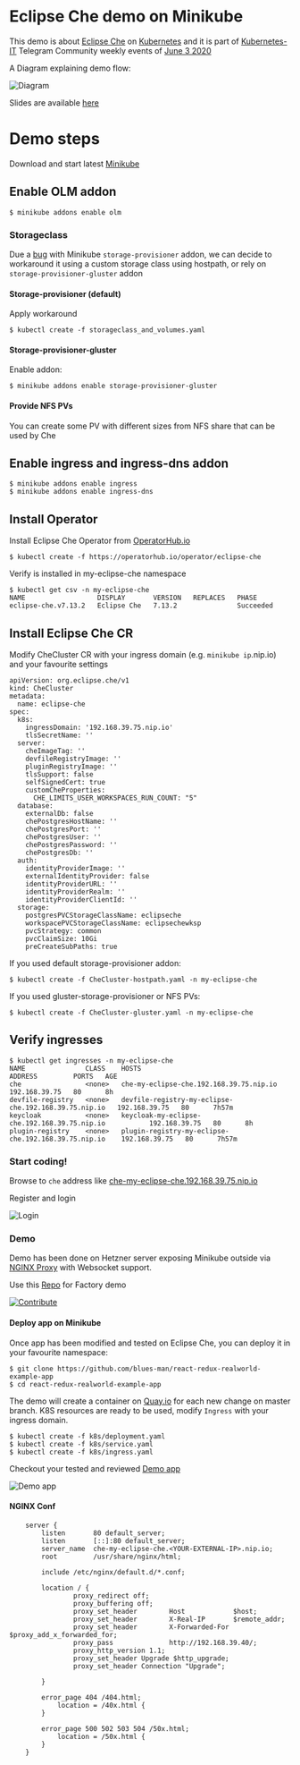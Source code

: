 # Eclipse Che demo on Minikube

This demo is about [Eclipse Che](https://www.eclipse.org/che/) on [Kubernetes](https://kubernetes.io) and it is part of [Kubernetes-IT](https://t.me/kubernetes_it) Telegram Community weekly events of [June 3 2020](https://www.eventbrite.it/e/biglietti-kubernetes-it-sviluppare-su-kubernetes-con-eclipse-che-107109477330#)

A Diagram explaining demo flow:

![Diagram](Eclipse_Che_Demo_Diagram.png)



Slides are available [here](https://github.com/blues-man/eclipse-che-minikube-demo/blob/master/Eclipse_Che_Rocks.pdf)


# Demo steps

Download and start latest [Minikube](https://github.com/kubernetes/minikube/releases/tag/v1.11.0)

## Enable OLM addon

```
$ minikube addons enable olm
```
### Storageclass

Due a [bug](https://github.com/eclipse/che/issues/16545) with Minikube `storage-provisioner` addon, we can decide to workaround it using a custom storage class using hostpath, or rely on `storage-provisioner-gluster` addon

#### Storage-provisioner (default)

Apply workaround
```
$ kubectl create -f storageclass_and_volumes.yaml
```

#### Storage-provisioner-gluster

Enable addon:

```
$ minikube addons enable storage-provisioner-gluster
```

#### Provide NFS PVs

You can create some PV with different sizes from NFS share that can be used by Che

## Enable ingress and ingress-dns addon

```
$ minikube addons enable ingress
$ minikube addons enable ingress-dns
```
## Install Operator

Install Eclipse Che Operator from [OperatorHub.io](https://operatorhub.io/operator/eclipse-che)

```
$ kubectl create -f https://operatorhub.io/operator/eclipse-che
```

Verify is installed in my-eclipse-che namespace

```
$ kubectl get csv -n my-eclipse-che
NAME                  DISPLAY       VERSION   REPLACES   PHASE
eclipse-che.v7.13.2   Eclipse Che   7.13.2               Succeeded
```

## Install Eclipse Che CR

Modify CheCluster CR with your ingress domain (e.g. `minikube ip`.nip.io) and your favourite settings

```
apiVersion: org.eclipse.che/v1
kind: CheCluster
metadata:
  name: eclipse-che
spec:
  k8s:
    ingressDomain: '192.168.39.75.nip.io'
    tlsSecretName: ''
  server:
    cheImageTag: ''
    devfileRegistryImage: ''
    pluginRegistryImage: ''
    tlsSupport: false
    selfSignedCert: true
    customCheProperties:
      CHE_LIMITS_USER_WORKSPACES_RUN_COUNT: "5"
  database:
    externalDb: false
    chePostgresHostName: ''
    chePostgresPort: ''
    chePostgresUser: ''
    chePostgresPassword: ''
    chePostgresDb: ''
  auth:
    identityProviderImage: ''
    externalIdentityProvider: false
    identityProviderURL: ''
    identityProviderRealm: ''
    identityProviderClientId: ''
  storage:
    postgresPVCStorageClassName: eclipseche
    workspacePVCStorageClassName: eclipsechewksp
    pvcStrategy: common
    pvcClaimSize: 10Gi
    preCreateSubPaths: true

```
If you used default storage-provisioner addon:

```
$ kubectl create -f CheCluster-hostpath.yaml -n my-eclipse-che
```

If you used gluster-storage-provisioner or NFS PVs:

```
$ kubectl create -f CheCluster-gluster.yaml -n my-eclipse-che
```

## Verify ingresses

```
$ kubectl get ingresses -n my-eclipse-che
NAME               CLASS    HOSTS                                                  ADDRESS         PORTS   AGE
che                <none>   che-my-eclipse-che.192.168.39.75.nip.io                192.168.39.75   80      8h
devfile-registry   <none>   devfile-registry-my-eclipse-che.192.168.39.75.nip.io   192.168.39.75   80      7h57m
keycloak           <none>   keycloak-my-eclipse-che.192.168.39.75.nip.io           192.168.39.75   80      8h
plugin-registry    <none>   plugin-registry-my-eclipse-che.192.168.39.75.nip.io    192.168.39.75   80      7h57m
```

### Start coding!

Browse to `che` address like [che-my-eclipse-che.192.168.39.75.nip.io](che-my-eclipse-che.192.168.39.75.nip.io)

Register and login

![Login](https://miro.medium.com/max/968/0*XMW3jIOgG9Vxmf5s.)


### Demo

Demo has been done on Hetzner server exposing Minikube outside via [NGINX Proxy](#nginx-conf) with Websocket support.

Use this [Repo](https://github.com/blues-man/react-redux-realworld-example-app) for Factory demo

[![Contribute](https://raw.githubusercontent.com/blues-man/cloud-native-workshop/demo/factory-contribute.svg)](http://che-my-eclipse-che.148.251.9.136.nip.io/factory?url=https://github.com/blues-man/react-redux-realworld-example-app/)

#### Deploy app on Minikube

Once app has been modified and tested on Eclipse Che, you can deploy it in your favourite namespace:

```
$ git clone https://github.com/blues-man/react-redux-realworld-example-app
$ cd react-redux-realworld-example-app
```

The demo will create a container on [Quay.io](https://quay.io/repository/bluesman/react-realworld) for each new change on master branch. K8S resources are ready to be used, modify `Ingress` with your ingress domain.

```
$ kubectl create -f k8s/deployment.yaml
$ kubectl create -f k8s/service.yaml
$ kubectl create -f k8s/ingress.yaml
```

Checkout your tested and reviewed [Demo app](http://react-realword-my-eclipse-che.148.251.9.136.nip.io/)


![Demo app](demo_app_changes.png)



#### NGINX Conf

```
    server {
        listen       80 default_server;
        listen       [::]:80 default_server;
        server_name  che-my-eclipse-che.<YOUR-EXTERNAL-IP>.nip.io;
        root         /usr/share/nginx/html;

        include /etc/nginx/default.d/*.conf;

        location / {
                proxy_redirect off;
                proxy_buffering off;
                proxy_set_header        Host            $host;
                proxy_set_header        X-Real-IP       $remote_addr;
                proxy_set_header        X-Forwarded-For $proxy_add_x_forwarded_for;
                proxy_pass              http://192.168.39.40/;
                proxy_http_version 1.1;
                proxy_set_header Upgrade $http_upgrade;
                proxy_set_header Connection "Upgrade";

        }

        error_page 404 /404.html;
            location = /40x.html {
        }

        error_page 500 502 503 504 /50x.html;
            location = /50x.html {
        }
    }
```
